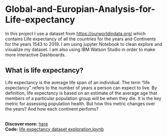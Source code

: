 # Global-and-Europian-Analysis-for-Life-expectancy

In this project I use a dataset from https://ourworldindata.org/ which contains Life expectancy of all the countries for the years and Continents for the years 1543 to 2019. I am using jupyter Notebook to clean explore and visualize my dataset. I am also using IBM Watson Studio in order to make more interactive Dashboards.

## What is life expectancy? 
Life expectancy is the average life span of an individual. The term “life expectancy” refers to the number of years a person can expect to live. By definition, life expectancy is based on an estimate of the average age that members of a particular population group will be when they die. It is the key metric for assessing population health. But how this metric changes over the years? And how each continent perfoms? <br>
<br>

**Discover more:** [here](https://grigoriaangelou.github.io/Global-and-Europian-Analysis-for-Life-expectancy/) <br>
**Code:** [life expectancy dataset exploration.ipynb](https://github.com/GrigoriaAngelou/Global-and-Europian-Analysis-for-Life-expectancy/blob/main/life%20expectancy%20dataset%20exploration.ipynb)
